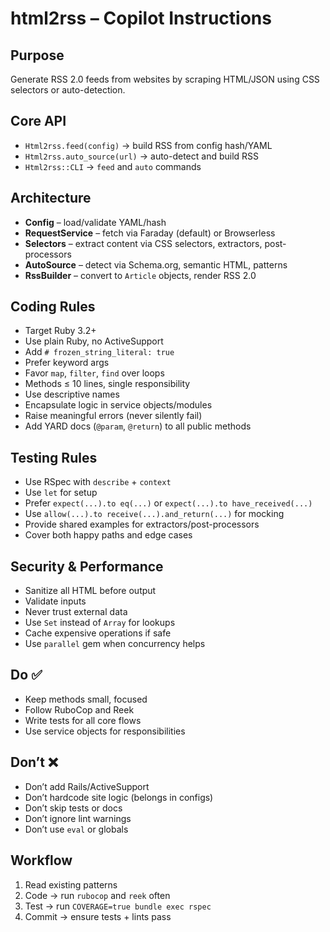 # html2rss – Copilot Instructions

## Purpose

Generate RSS 2.0 feeds from websites by scraping HTML/JSON using CSS selectors or auto-detection.

## Core API

- `Html2rss.feed(config)` → build RSS from config hash/YAML
- `Html2rss.auto_source(url)` → auto-detect and build RSS
- `Html2rss::CLI` → `feed` and `auto` commands

## Architecture

- **Config** – load/validate YAML/hash
- **RequestService** – fetch via Faraday (default) or Browserless
- **Selectors** – extract content via CSS selectors, extractors, post-processors
- **AutoSource** – detect via Schema.org, semantic HTML, patterns
- **RssBuilder** – convert to `Article` objects, render RSS 2.0

## Coding Rules

- Target Ruby 3.2+
- Use plain Ruby, no ActiveSupport
- Add `# frozen_string_literal: true`
- Prefer keyword args
- Favor `map`, `filter`, `find` over loops
- Methods ≤ 10 lines, single responsibility
- Use descriptive names
- Encapsulate logic in service objects/modules
- Raise meaningful errors (never silently fail)
- Add YARD docs (`@param`, `@return`) to all public methods

## Testing Rules

- Use RSpec with `describe` + `context`
- Use `let` for setup
- Prefer `expect(...).to eq(...)` or `expect(...).to have_received(...)`
- Use `allow(...).to receive(...).and_return(...)` for mocking
- Provide shared examples for extractors/post-processors
- Cover both happy paths and edge cases

## Security & Performance

- Sanitize all HTML before output
- Validate inputs
- Never trust external data
- Use `Set` instead of `Array` for lookups
- Cache expensive operations if safe
- Use `parallel` gem when concurrency helps

## Do ✅

- Keep methods small, focused
- Follow RuboCop and Reek
- Write tests for all core flows
- Use service objects for responsibilities

## Don’t ❌

- Don’t add Rails/ActiveSupport
- Don’t hardcode site logic (belongs in configs)
- Don’t skip tests or docs
- Don’t ignore lint warnings
- Don’t use `eval` or globals

## Workflow

1. Read existing patterns
2. Code → run `rubocop` and `reek` often
3. Test → run `COVERAGE=true bundle exec rspec`
4. Commit → ensure tests + lints pass
